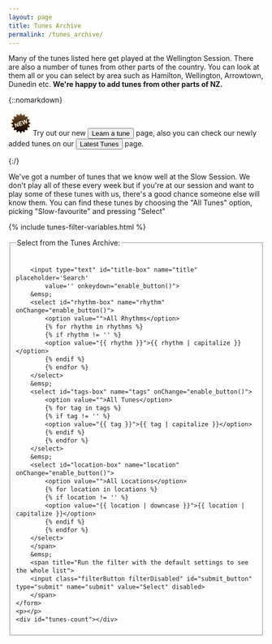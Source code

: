 ```yaml
---
layout: page
title: Tunes Archive
permalink: /tunes_archive/
---
```

Many of the tunes listed here get played at the Wellington Session. There are
also a number of tunes from other parts of the country. You can look at them all
or you can select by area such as Hamilton, Wellington, Arrowtown, Dunedin etc.
**We're happy to add tunes from other parts of NZ.**


{::nomarkdown}
<p>
<img alt="NEW!" src="/images/new2.gif"  height="48" width="48">Try out our new <button class="filterButton" onclick="window.location.href = '/learn-a-tune/';">Learn a tune</button> page, also you can check our newly added tunes on our
<button class="filterButton" onclick="window.location.href = '/latest/';">Latest Tunes</button>
page.
</p>
{:/}

We've got a number of tunes that we know well at the Slow Session. We don't play all of these every week but if you're at our session and want to play some of these tunes with us, there's a good chance someone else will know them. You can find these tunes by choosing the "All Tunes" option,  picking "Slow-favourite" and pressing "Select"

<div id="audioPlayer"></div>

<!-- Some boilerplate that's common to a number of pages -->
{% include tunes-filter-variables.html %}

<fieldset>
    <legend>Select from the Tunes Archive:</legend>    
    <form id="wellington" method="get">
        <br />
        <span title="Filter the Tunes Archive for tunes by title or by type such as 'Reel', 'Jig', 'Polka'. You can also look for 'tags' such as 'Slowsession, 'Beginner'">  

        <input type="text" id="title-box" name="title" placeholder='Search'
            value='' onkeydown="enable_button()">
        &emsp;
        <select id="rhythm-box" name="rhythm"  onChange="enable_button()">
            <option value="">All Rhythms</option>
            {% for rhythm in rhythms %}
            {% if rhythm != '' %}
            <option value="{{ rhythm }}">{{ rhythm | capitalize }}</option>
            {% endif %}
            {% endfor %}
        </select>
        &emsp;
        <select id="tags-box" name="tags" onChange="enable_button()">
            <option value="">All Tunes</option>
            {% for tag in tags %}
            {% if tag != '' %}
            <option value="{{ tag }}">{{ tag | capitalize }}</option>
            {% endif %}
            {% endfor %}
        </select>
        &emsp;
        <select id="location-box" name="location" onChange="enable_button()">
            <option value="">All Locations</option>
            {% for location in locations %}
            {% if location != '' %}
            <option value="{{ location | downcase }}">{{ location | capitalize }}</option>
            {% endif %}
            {% endfor %}
        </select>
        </span>    
        &emsp;
        <span title="Run the filter with the default settings to see the whole list">
        <input class="filterButton filterDisabled" id="submit_button" type="submit" name="submit" value="Select" disabled>
        </span>      
    </form>
    <p></p>
    <div id="tunes-count"></div>
</fieldset>

<br />
<div id="tunes-table"></div>
<div id="abc-textareas"></div>

<script>
    window.store = {
      {% assign tuneID = 3000 %}
      {% assign tunes =  site.tunes | sort: 'title' %}
      {% for tune in tunes %}
        {% assign tuneID = tuneID | plus: 1 %}
        "{{ tuneID }}": {
        "title": "{{ tune.title | xml_escape }}",
        "tuneID": "{{ tuneID }}",
        "key": "{{ tune.key | xml_escape }}",
        "rhythm": "{{ tune.rhythm | xml_escape }}",
        "location": "{{ tune.location | xml_escape }}",
        "tags": "{{ tune.tags | array_to_sentence_string }}",
        "url": "{{ tune.url | xml_escape }}",
        "instrument": "{{ site.defaultABCplayer }}",
        {% if tune.mp3_file %}"mp3": "{{ site.mp3_host | append: tune.mp3_file | xml_escape }}",
        "abc": ""
        {% else %}"mp3": "",
        "abc": {{ tune.abc | jsonify }}{% endif %}
        }{% unless forloop.last %},{% endunless %}
      {% endfor %}
    };
</script>

<script src="{{ site.js_host }}/js/lunr.min.js"></script>
<script>var sliderArray1 = [];</script>
<script>var sliderArray2 = [];</script>
<script src="{{ site.js_host }}/js/build_table_tunes_archive.js"></script>
<script src="{{ site.js_host }}/js/webpage_tools.js"></script>

<script>
$(document).ready(function() {
    audioPlayer.innerHTML = createAudioPlayer();

    /* Set initial sort order */
    $.tablesorter.defaults.sortList = [[0,0]];

    $("#search-results").tablesorter({headers: { 0:{sorter: 'ignoreArticles'}, 3:{sorter: false}}});  
    Create_archive_sliders();

});
function Create_archive_sliders(){
  //alert(sliderArray1.length);
  for(var i=0;i<sliderArray1.length;i++){
    //alert(sliderArray[i]);
    createSlider(sliderArray1[i],sliderArray2[i]);
  }
}

</script>
